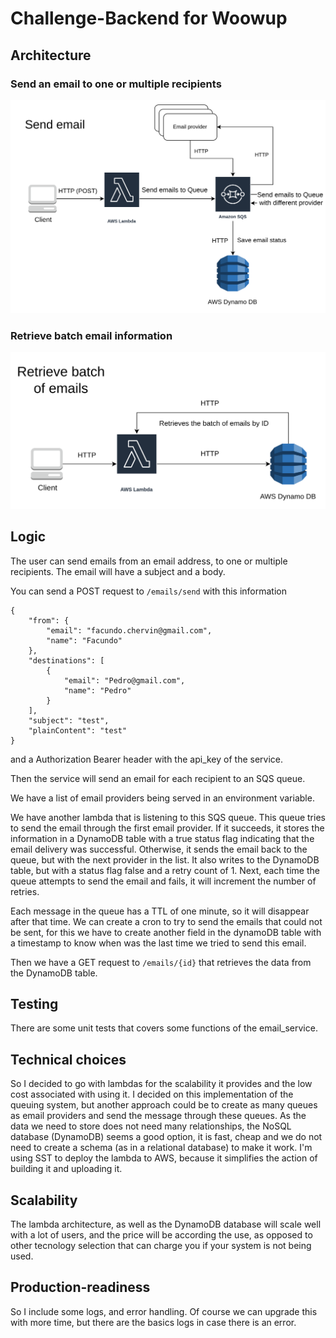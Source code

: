 # Challenge-Backend for Woowup

## Architecture

### Send an email to one or multiple recipients
![Send an email to one or multiple recipients](send_email_diagram_1.png)

### Retrieve batch email information
![Retrieve batch email information](get_batch_emails_diagram.png)

## Logic

The user can send emails from an email address, to one or multiple recipients.
The email will have a subject and a body.

You can send a POST request to ```/emails/send``` with this information

```
{
	"from": {
		"email": "facundo.chervin@gmail.com",
		"name": "Facundo"
	},
	"destinations": [
		{
			"email": "Pedro@gmail.com",
			"name": "Pedro"
		}
	],
	"subject": "test",
	"plainContent": "test"
}
```

and a Authorization Bearer header with the api_key of the service.

Then the service will send an email for each recipient to an SQS queue.

We have a list of email providers being served in an environment variable.

We have another lambda that is listening to this SQS queue. This queue tries to send the email through the first email provider. If it succeeds, it stores the information in a DynamoDB table with a true status flag indicating that the email delivery was successful. Otherwise, it sends the email back to the queue, but with the next provider in the list. It also writes to the DynamoDB table, but with a status flag false and a retry count of 1.
Next, each time the queue attempts to send the email and fails, it will increment the number of retries.

Each message in the queue has a TTL of one minute, so it will disappear after that time.
We can create a cron to try to send the emails that could not be sent, for this we have to create another field in the dynamoDB table with a timestamp to know when was the last time we tried to send this email.

Then we have a GET request to ``/emails/{id}`` that retrieves the data from the DynamoDB table.

## Testing

There are some unit tests that covers some functions of the email_service.

## Technical choices

So I decided to go with lambdas for the scalability it provides and the low cost associated with using it.
I decided on this implementation of the queuing system, but another approach could be to create as many queues as email providers and send the message through these queues.
As the data we need to store does not need many relationships, the NoSQL database (DynamoDB) seems a good option, it is fast, cheap and we do not need to create a schema (as in a relational database) to make it work.
I'm using SST to deploy the lambda to AWS, because it simplifies the action of building it and uploading it.

## Scalability

The lambda architecture, as well as the DynamoDB database will scale well with a lot of users, and the price will be according the use, as opposed to other tecnology selection that can charge you if your system is not being used.

## Production-readiness

So I include some logs, and error handling. Of course we can upgrade this with more time, but there are the basics logs in case there is an error.